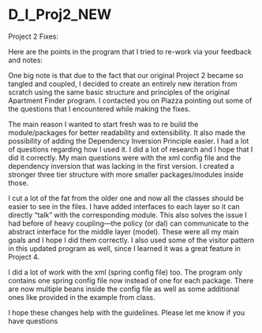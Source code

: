 # D_I_Proj2_NEW
Project 2 Fixes:

Here are the points in the program that I tried to re-work via your feedback and notes:

 One big note is that due to the fact that our original Project 2 became so tangled and coupled, I decided to create an entirely new iteration from scratch using the same basic structure and principles of the original Apartment Finder program. I contacted you on Piazza pointing out some of the questions that I encountered while making the fixes. 

The main reason I wanted to start fresh was to re build the module/packages for better readability and extensibility. It also made the possibility of adding the Dependency Inversion Principle easier. I had a lot of questions regarding how I used it. I did a lot of research and I hope that I did it correctly. My main questions were with the xml config file and the dependency inversion that was lacking in the first version. I created a stronger three tier structure with more smaller packages/modules inside those. 

I cut a lot of the fat from the older one and now all the classes should be easier to see in the files. I have added interfaces to each layer so it can directly “talk” with the corresponding module. This also solves the issue I had before of heavy coupling—the policy (or dal) can communicate to the abstract interface for the middle layer (model). These were all my main goals and I hope I did them correctly. I also used some of the visitor pattern in this updated program as well, since I learned it was a great feature in Project 4. 

I did a lot of work with the xml (spring config file) too. The program only contains one spring config file now instead of one for each package. There are now multiple beans inside the config file as well as some additional ones like provided in the example from class.  

I hope these changes help with the guidelines. Please let me know if you have questions
